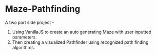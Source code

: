# Maze-Pathfinding

A two part side project -

1. Using VanillaJS to create an auto generating Maze with user inputted parameters.
2. Then creating a visualized Pathfinder using recognized path finding algorithms.
